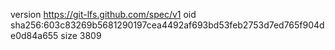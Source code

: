 version https://git-lfs.github.com/spec/v1
oid sha256:603c83269b5681290197cea4492af693bd53feb2753d7ed765f904de0d84a655
size 3809
